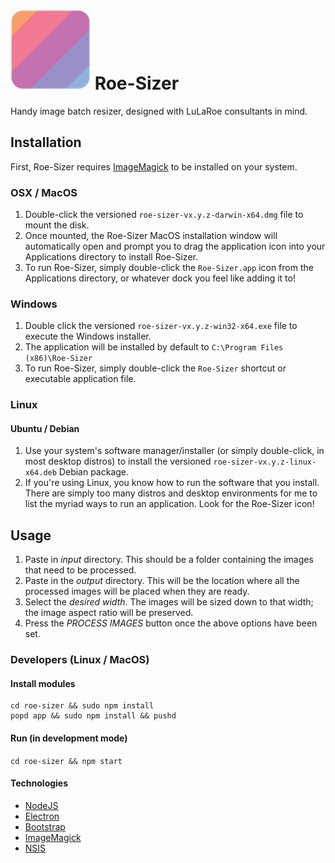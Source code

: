 # ![](/resources/icon_sm.png "Roe-Sizer") Roe-Sizer
Handy image batch resizer, designed with LuLaRoe consultants in mind.

## Installation
First, Roe-Sizer requires [ImageMagick](http://imagemagick.org/script/binary-releases.php)
to be installed on your system.

### OSX / MacOS
1. Double-click the versioned `roe-sizer-vx.y.z-darwin-x64.dmg` file to mount
the disk.
2. Once mounted, the Roe-Sizer MacOS installation window will automatically open
and prompt you to drag the application icon into your Applications directory
to install Roe-Sizer.
3. To run Roe-Sizer, simply double-click the `Roe-Sizer.app` icon from
the Applications directory, or whatever dock you feel like adding it to!

### Windows
1. Double click the versioned `roe-sizer-vx.y.z-win32-x64.exe` file to execute
the Windows installer.
2. The application will be installed by default to `C:\Program Files (x86)\Roe-Sizer`
3. To run Roe-Sizer, simply double-click the `Roe-Sizer` shortcut or executable
application file.

### Linux
#### Ubuntu / Debian
1. Use your system's software manager/installer
(or simply double-click, in most desktop distros) to install the versioned
`roe-sizer-vx.y.z-linux-x64.deb` Debian package.
2. If you're using Linux, you know how to run the software that you install.
There are simply too many distros and desktop environments for me to list the
myriad ways to run an application. Look for the Roe-Sizer icon!

## Usage
1. Paste in *input* directory. This should be a folder containing the images that need to be processed.
1. Paste in the *output* directory. This will be the location where all the processed images will be placed when they are ready.
1. Select the *desired width*. The images will be sized down to that width; the image aspect ratio will be preserved.
1. Press the *PROCESS IMAGES* button once the above options have been set.

### Developers (Linux / MacOS)

#### Install modules
```
cd roe-sizer && sudo npm install
popd app && sudo npm install && pushd
```

#### Run (in development mode)
`cd roe-sizer && npm start`

#### Technologies
- [NodeJS](https://nodejs.org/en/)
- [Electron](https://github.com/szwacz/electron-boilerplate)
- [Bootstrap](http://getbootstrap.com/)
- [ImageMagick](http://imagemagick.org/script/binary-releases.php)
- [NSIS](http://nsis.sourceforge.net/Main_Page)

